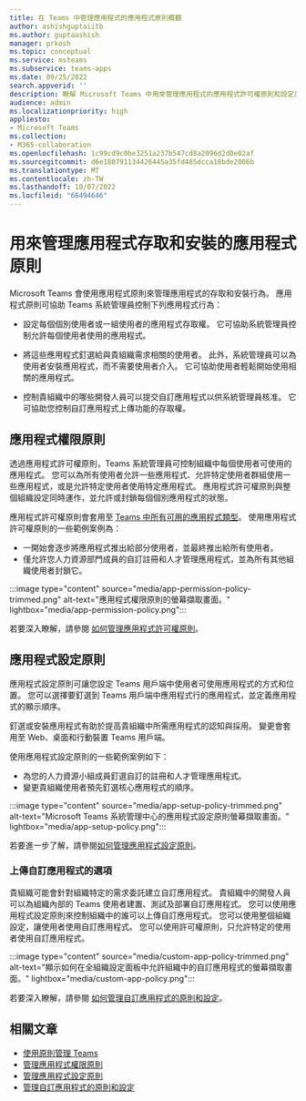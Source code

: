 ```yaml
---
title: 在 Teams 中管理應用程式的應用程式原則概觀
author: ashishguptaiitb
ms.author: guptaashish
manager: prkosh
ms.topic: conceptual
ms.service: msteams
ms.subservice: teams-apps
ms.date: 09/25/2022
search.appverid: ''
description: 瞭解 Microsoft Teams 中用來管理應用程式的應用程式許可權原則和設定原則。
audience: admin
ms.localizationpriority: high
appliesto:
- Microsoft Teams
ms.collection:
- M365-collaboration
ms.openlocfilehash: 1c99cd9c0be3251a237b547cd8a2096d2d0e02af
ms.sourcegitcommit: d6e180791134426445a35fd485dcca18bde2006b
ms.translationtype: MT
ms.contentlocale: zh-TW
ms.lasthandoff: 10/07/2022
ms.locfileid: "68494646"
---
```

# <a name="app-policies-used-to-manage-access-to-and-installation-of-apps"></a>用來管理應用程式存取和安裝的應用程式原則

Microsoft Teams 會使用應用程式原則來管理應用程式的存取和安裝行為。 應用程式原則可協助 Teams 系統管理員控制下列應用程式行為：

* 設定每個個別使用者或一組使用者的應用程式存取權。 它可協助系統管理員控制允許每個使用者使用的應用程式。

* 將這些應用程式釘選給與貴組織需求相關的使用者。 此外，系統管理員可以為使用者安裝應用程式，而不需要使用者介入。 它可協助使用者輕鬆開始使用相關的應用程式。

* 控制貴組織中的哪些開發人員可以提交自訂應用程式以供系統管理員核准。 它可協助您控制自訂應用程式上傳功能的存取權。

## <a name="app-permission-policies"></a>應用程式權限原則

透過應用程式許可權原則，Teams 系統管理員可控制組織中每個使用者可使用的應用程式。 您可以為所有使用者允許一些應用程式、允許特定使用者群組使用一些應用程式，或是允許特定使用者使用特定應用程式。 應用程式許可權原則與整個組織設定同時運作，並允許或封鎖每個個別應用程式的狀態。

應用程式許可權原則會套用至 [Teams 中所有可用的應用程式類型](deploy-apps-microsoft-teams-landing-page.md)。 使用應用程式許可權原則的一些範例案例為：

* 一開始會逐步將應用程式推出給部分使用者，並最終推出給所有使用者。
* 僅允許您人力資源部門成員的自訂註冊和人才管理應用程式，並為所有其他組織使用者封鎖它。

:::image type="content" source="media/app-permission-policy-trimmed.png" alt-text="應用程式權限原則的螢幕擷取畫面。" lightbox="media/app-permission-policy.png":::

若要深入瞭解，請參閱 [如何管理應用程式許可權原則](teams-app-permission-policies.md)。

## <a name="app-setup-policies"></a>應用程式設定原則

應用程式設定原則可讓您設定 Teams 用戶端中使用者可使用應用程式的方式和位置。 您可以選擇要釘選到 Teams 用戶端中應用程式行的應用程式，並定義應用程式的顯示順序。

釘選或安裝應用程式有助於提高貴組織中所需應用程式的認知與採用。 變更會套用至 Web、桌面和行動裝置 Teams 用戶端。

使用應用程式設定原則的一些範例案例如下：

* 為您的人力資源小組成員釘選自訂的註冊和人才管理應用程式。
* 變更貴組織使用者預先釘選核心應用程式的順序。

:::image type="content" source="media/app-setup-policy-trimmed.png" alt-text="Microsoft Teams 系統管理中心的應用程式設定原則螢幕擷取畫面。" lightbox="media/app-setup-policy.png":::

若要進一步了解，請參閱[如何管理應用程式設定原則](teams-app-setup-policies.md)。

### <a name="option-to-upload-custom-apps"></a>上傳自訂應用程式的選項

貴組織可能會針對組織特定的需求委託建立自訂應用程式。 貴組織中的開發人員可以為組織內部的 Teams 使用者建置、測試及部署自訂應用程式。 您可以使用應用程式設定原則來控制組織中的誰可以上傳自訂應用程式。 您可以使用整個組織設定，讓使用者使用自訂應用程式。 您可以使用許可權原則，只允許特定的使用者使用自訂應用程式。

:::image type="content" source="media/custom-app-policy-trimmed.png" alt-text="顯示如何在全組織設定面板中允許組織中的自訂應用程式的螢幕擷取畫面。" lightbox="media/custom-app-policy.png":::

若要深入瞭解，請參閱 [如何管理自訂應用程式的原則和設定](teams-custom-app-policies-and-settings.md)。

## <a name="related-articles"></a>相關文章

* [使用原則管理 Teams](manage-teams-with-policies.md)
* [管理應用程式權限原則](teams-app-permission-policies.md)
* [管理應用程式設定原則](teams-app-setup-policies.md)
* [管理自訂應用程式的原則和設定](teams-custom-app-policies-and-settings.md)
